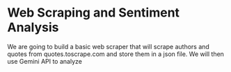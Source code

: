 # Web Scraping and Sentiment Analysis

We are going to build a basic web scraper that will scrape authors and quotes from quotes.toscrape.com and store them in a json file. We will then use Gemini API to analyze
